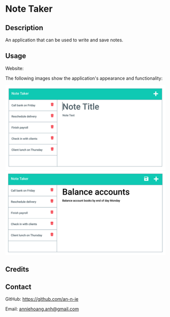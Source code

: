 # Note Taker

## Description

An application that can be used to write and save notes. 

## Usage

Website: 

The following images show the application's appearance and functionality:

![Note-1](./Assets/11-express-homework-demo-01.png)
![Note-2](./Assets/11-express-homework-demo-02.png)

## Credits



## Contact

GitHub: https://github.com/an-n-ie

Email: anniehoang.anh@gmail.com

